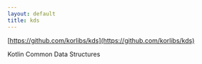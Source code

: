 ```yaml
---
layout: default
title: kds
---
```


[https://github.com/korlibs/kds](https://github.com/korlibs/kds)

Kotlin Common Data Structures
